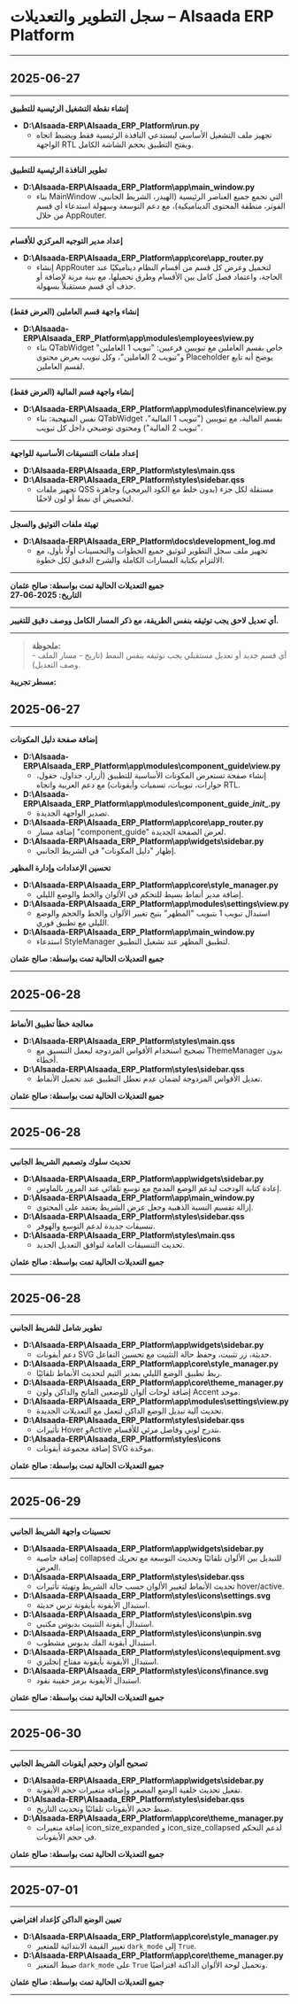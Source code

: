 # سجل التطوير والتعديلات – Alsaada ERP Platform

---

## 2025-06-27

---

**إنشاء نقطة التشغيل الرئيسية للتطبيق**

- **D:\Alsaada-ERP\Alsaada_ERP_Platform\run.py**
    - تجهيز ملف التشغيل الأساسي ليستدعي النافذة الرئيسية فقط ويضبط اتجاه الواجهة RTL ويفتح التطبيق بحجم الشاشة الكامل.

---

**تطوير النافذة الرئيسية للتطبيق**

- **D:\Alsaada-ERP\Alsaada_ERP_Platform\app\main_window.py**
    - بناء MainWindow التي تجمع جميع العناصر الرئيسية (الهيدر، الشريط الجانبي، الفوتر، منطقة المحتوى الديناميكية)، مع دعم التوسعة وسهولة استدعاء أي قسم من خلال AppRouter.

---

**إعداد مدير التوجيه المركزي للأقسام**

- **D:\Alsaada-ERP\Alsaada_ERP_Platform\app\core\app_router.py**
    - إنشاء AppRouter لتحميل وعرض كل قسم من أقسام النظام ديناميكيًا عند الحاجة، واعتماد فصل كامل بين الأقسام وطرق تحميلها، مع بنية مرنة لإضافة أو حذف أي قسم مستقبلاً بسهولة.

---

**إنشاء واجهة قسم العاملين (العرض فقط)**

- **D:\Alsaada-ERP\Alsaada_ERP_Platform\app\modules\employees\view.py**
    - بناء QTabWidget خاص بقسم العاملين مع تبويبين فرعيين: "تبويب 1 العاملين" و"تبويب 2 العاملين"، وكل تبويب يعرض محتوى Placeholder يوضح أنه تابع لقسم العاملين.

---

**إنشاء واجهة قسم المالية (العرض فقط)**

- **D:\Alsaada-ERP\Alsaada_ERP_Platform\app\modules\finance\view.py**
    - نفس المنهجية: بناء QTabWidget بقسم المالية، مع تبويبين ("تبويب 1 المالية"، "تبويب 2 المالية") ومحتوى توضيحي داخل كل تبويب.

---

**إعداد ملفات التنسيقات الأساسية للواجهة**

- **D:\Alsaada-ERP\Alsaada_ERP_Platform\styles\main.qss**
- **D:\Alsaada-ERP\Alsaada_ERP_Platform\styles\sidebar.qss**
    - تجهيز ملفات QSS مستقلة لكل جزء (بدون خلط مع الكود البرمجي) وجاهزة لتخصيص أي نمط أو لون لاحقًا.

---

**تهيئة ملفات التوثيق والسجل**

- **D:\Alsaada-ERP\Alsaada_ERP_Platform\docs\development_log.md**
    - تجهيز ملف سجل التطوير لتوثيق جميع الخطوات والتحسينات أولًا بأول، مع الالتزام بكتابة المسارات الكاملة والشرح الدقيق لكل خطوة.

---

**جميع التعديلات الحالية تمت بواسطة: صالح عثمان  
التاريخ: 2025-06-27**

---

**أي تعديل لاحق يجب توثيقه بنفس الطريقة، مع ذكر المسار الكامل ووصف دقيق للتغيير.**

---

> **ملحوظة:**  
> أي قسم جديد أو تعديل مستقبلي يجب توثيقه بنفس النمط (تاريخ - مسار الملف - وصف التعديل).

**مسطر تجريبة:**  

## 2025-06-27

---

**إضافة صفحة دليل المكونات**

- **D:\Alsaada-ERP\Alsaada_ERP_Platform\app\modules\component_guide\view.py**
    - إنشاء صفحة تستعرض المكونات الأساسية للتطبيق (أزرار، جداول، حقول، حوارات، تبويبات، تسميات وأيقونات) مع دعم العربية واتجاه RTL.
- **D:\Alsaada-ERP\Alsaada_ERP_Platform\app\modules\component_guide\__init__.py**
    - تصدير الواجهة الجديدة.
- **D:\Alsaada-ERP\Alsaada_ERP_Platform\app\core\app_router.py**
    - إضافة مسار "component_guide" لعرض الصفحة الجديدة.
- **D:\Alsaada-ERP\Alsaada_ERP_Platform\app\widgets\sidebar.py**
    - إظهار "دليل المكونات" في الشريط الجانبي.

**تحسين الإعدادات وإدارة المظهر**

- **D:\Alsaada-ERP\Alsaada_ERP_Platform\app\core\style_manager.py**
    - إضافة مدير أنماط بسيط للتحكم في الألوان والخط والوضع الليلي.
- **D:\Alsaada-ERP\Alsaada_ERP_Platform\app\modules\settings\view.py**
    - استبدال تبويب 1 بتبويب "المظهر" يتيح تغيير الألوان والخط والحجم والوضع الليلي مع تطبيق فوري.
- **D:\Alsaada-ERP\Alsaada_ERP_Platform\app\main_window.py**
    - استدعاء StyleManager لتطبيق المظهر عند تشغيل التطبيق.

**جميع التعديلات الحالية تمت بواسطة: صالح عثمان**

---

## 2025-06-28

---


**معالجة خطأ تطبيق الأنماط**

- **D:\Alsaada-ERP\Alsaada_ERP_Platform\styles\main.qss**
    - تصحيح استخدام الأقواس المزدوجة ليعمل التنسيق مع ThemeManager بدون أخطاء.
- **D:\Alsaada-ERP\Alsaada_ERP_Platform\styles\sidebar.qss**
    - تعديل الأقواس المزدوجة لضمان عدم تعطل التطبيق عند تحميل الأنماط.

**جميع التعديلات الحالية تمت بواسطة: صالح عثمان**

---

## 2025-06-28

---
**تحديث سلوك وتصميم الشريط الجانبي**

- **D:\Alsaada-ERP\Alsaada_ERP_Platform\app\widgets\sidebar.py**
    - إعادة كتابة الودجت ليدعم الوضع المدمج مع توسع تلقائي عند المرور بالماوس.
- **D:\Alsaada-ERP\Alsaada_ERP_Platform\app\main_window.py**
    - إزالة تقسيم النسبة الذهبية وجعل عرض الشريط يعتمد على المحتوى.
- **D:\Alsaada-ERP\Alsaada_ERP_Platform\styles\sidebar.qss**
    - تنسيقات جديدة لدعم التوسع والهوفر.
- **D:\Alsaada-ERP\Alsaada_ERP_Platform\styles\main.qss**
    - تحديث التنسيقات العامة لتوافق التعديل الجديد.

**جميع التعديلات الحالية تمت بواسطة: صالح عثمان**

---

## 2025-06-28

---

**تطوير شامل للشريط الجانبي**

- **D:\Alsaada-ERP\Alsaada_ERP_Platform\app\widgets\sidebar.py**
    - دعم أيقونات SVG حديثة، زر تثبيت، وحفظ حالة التثبيت مع تحسين التفاعل.
- **D:\Alsaada-ERP\Alsaada_ERP_Platform\app\core\style_manager.py**
    - ربط تطبيق الوضع الليلي بمدير الثيم لتحديث الأنماط تلقائيًا.
- **D:\Alsaada-ERP\Alsaada_ERP_Platform\app\core\theme_manager.py**
    - إضافة لوحات ألوان للوضعين الفاتح والداكن ولون Accent موحد.
- **D:\Alsaada-ERP\Alsaada_ERP_Platform\app\modules\settings\view.py**
    - تحديث آلية تبديل الوضع الداكن لتعمل مع التعديلات الجديدة.
- **D:\Alsaada-ERP\Alsaada_ERP_Platform\styles\sidebar.qss**
    - تأثيرات Hover وActive بتدرج لوني وفاصل مرئي للأقسام.
- **D:\Alsaada-ERP\Alsaada_ERP_Platform\styles\icons**
    - إضافة مجموعة أيقونات SVG موحّدة.

**جميع التعديلات الحالية تمت بواسطة: صالح عثمان**

---

## 2025-06-29

---

**تحسينات واجهة الشريط الجانبي**

- **D:\Alsaada-ERP\Alsaada_ERP_Platform\app\widgets\sidebar.py**
    - إضافة خاصية collapsed للتبديل بين الألوان تلقائيًا وتحديث التوسعة مع تحريك العرض.
- **D:\Alsaada-ERP\Alsaada_ERP_Platform\styles\sidebar.qss**
    - تحديث الأنماط لتغيير الألوان حسب حالة الشريط وتهيئة تأثيرات hover/active.
- **D:\Alsaada-ERP\Alsaada_ERP_Platform\styles\icons\settings.svg**
    - استبدال الأيقونة بأيقونة ترس حديثة.
- **D:\Alsaada-ERP\Alsaada_ERP_Platform\styles\icons\pin.svg**
    - استبدال أيقونة التثبيت بدبوس مكتبي.
- **D:\Alsaada-ERP\Alsaada_ERP_Platform\styles\icons\unpin.svg**
    - استبدال أيقونة الفك بدبوس مشطوب.
- **D:\Alsaada-ERP\Alsaada_ERP_Platform\styles\icons\equipment.svg**
    - استبدال الأيقونة بأيقونة مفتاح إنجليزي.
- **D:\Alsaada-ERP\Alsaada_ERP_Platform\styles\icons\finance.svg**
    - استبدال الأيقونة برمز حقيبة نقود.

**جميع التعديلات الحالية تمت بواسطة: صالح عثمان**

---

## 2025-06-30

---

**تصحيح ألوان وحجم أيقونات الشريط الجانبي**

- **D:\Alsaada-ERP\Alsaada_ERP_Platform\app\widgets\sidebar.py**
    - تفعيل تحديث خلفية الوضع المصغر وإضافة متغيرات حجم الأيقونة.
- **D:\Alsaada-ERP\Alsaada_ERP_Platform\styles\sidebar.qss**
    - ضبط حجم الأيقونات تلقائيًا وتحديث التاريخ.
- **D:\Alsaada-ERP\Alsaada_ERP_Platform\app\core\theme_manager.py**
    - إضافة متغيرات icon_size_expanded و icon_size_collapsed لدعم التحكم في حجم الأيقونات.

**جميع التعديلات الحالية تمت بواسطة: صالح عثمان**

---

## 2025-07-01

---

**تعيين الوضع الداكن كإعداد افتراضي**

- **D:\Alsaada-ERP\Alsaada_ERP_Platform\app\core\style_manager.py**
    - تغيير القيمة الابتدائية للمتغير `dark_mode` إلى `True`.
- **D:\Alsaada-ERP\Alsaada_ERP_Platform\app\core\theme_manager.py**
    - ضبط المتغير `dark_mode` على `True` وتحميل لوحة الألوان الداكنة افتراضيًا.

**جميع التعديلات الحالية تمت بواسطة: صالح عثمان**

---
